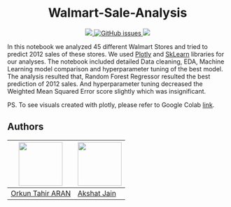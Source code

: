 <h1 align = 'center'> Walmart-Sale-Analysis </h1>
<p align = 'center'>
  
 <a href = 'https://www.python.org/downloads/release/python-396/'>
   <img src = 'https://img.shields.io/badge/python-v3.9-blue'>
 </a>

 <a href="https://github.com/orkunaran/Walmart-Sale-Analysis/issues">
  <img alt="GitHub issues" src="https://img.shields.io/github/issues/orkunaran/Walmart-Sale-Analysis">
 </a>
 
 <img src = 'https://badges.pufler.dev/visits/orkunaran/Walmart-Sale-Analysis'>
  


  In this notebook we analyzed 45 different Walmart Stores and tried to predict 2012 sales of these stores. We used [Plotly](https://plotly.com/) and [SkLearn](https://scikit-learn.org/stable/) libraries for our analyses.
  The notebook included detailed Data cleaning, EDA, Machine Learning model comparison and hyperparameter tuning of the best model. The analysis resulted that, Random Forest Regressor resulted the best prediction of 2012 sales. And hyperparameter tuning decreased the Weighted Mean Squared Error score slightly which was insignificant. 
  
  PS. To see visuals created with plotly, please refer to Google Colab [link](https://colab.research.google.com/drive/1P31p2Y7m7oAzS9prwB0iagZEJYBSCy3b?usp=sharing).
  
  
  
  
  
  ## Authors

|<a href = 'https://github.com/orkunaran'> <img src = 'https://avatars.githubusercontent.com/u/81896230?v=4' width = '100' height = '100'> </a>|<a href = 'https://github.com/jainakki16'> <img src = 'https://avatars.githubusercontent.com/u/55969257?v=4' width = '100' height = '100'> </a>|
| --- | --- |
|<a href = 'https://github.com/orkunaran'> Orkun Tahir ARAN </a>|<a href = 'https://github.com/jainakki16'> Akshat Jain </a>|




  
  
